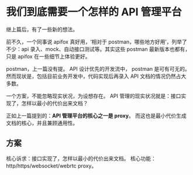 # 我们到底需要一个怎样的 API 管理平台

继上篇后，有了一些新的想法。

前不久，一个同事说 apifox 真好用，‘相对于 postman，哪些地方好用’，列举了不少：api 录入、mock、自动接口测试等。其实这些 postman 最新版本也都有，只是 apifox 在一些细节上体验更好。

postman，上一篇没有提。 API 设计优先的开发流中， postman 是可有可无的。然而现状是，包括目前业务开发中，代码实现后再录入 API 文档的情况仍然占大多数。

一个方案，不能忽略现实状况，为设想存在。
API 管理的现实状况就是：接口实现了，怎样以最小的代价出来文档？

正如上一篇提到的：**API 管理平台的核心之一是 proxy**。
而这也是最小代价生成文档的核心，并且兼顾通用性。

## 方案

核心诉求：接口实现了，怎样以最小的代价出来文档。
核心功能：http/https/websocket/webrtc proxy。



